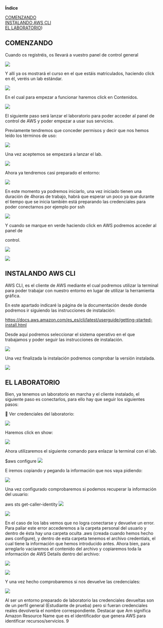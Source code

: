 ﻿

**Índice** 

[COMENZANDO](#comenzando)  
[INSTALANDO AWS CLI](#instalando-aws-cli)  
[EL LABORATORIO](#el-laboratorio))

 

## COMENZANDO

Cuando os registréis, os llevará a vuestro panel de control general 

![](../img/Aspose.Words.e395b7c6-1e26-49fd-b372-52b960032aa8.006.png)

Y allí ya os mostrará el curso en el que estáis matriculados, haciendo click en él, veréis un lab estándar. 

![](../img/Aspose.Words.e395b7c6-1e26-49fd-b372-52b960032aa8.007.png)

En el cual para empezar a funcionar haremos click en Contenidos. 

![](../img/Aspose.Words.e395b7c6-1e26-49fd-b372-52b960032aa8.008.png)

El siguiente paso será lanzar el laboratorio para poder acceder al panel de control de AWS y poder empezar a usar sus servicios. 

Previamente tendremos que conceder permisos y decir que nos hemos leído los términos de uso: 

![](../img/Aspose.Words.e395b7c6-1e26-49fd-b372-52b960032aa8.009.png)

Una vez aceptemos se empezará a lanzar el lab.  

![](../img/Aspose.Words.e395b7c6-1e26-49fd-b372-52b960032aa8.010.png)

Ahora ya tendremos casi preparado el entorno: 

![](../img/Aspose.Words.e395b7c6-1e26-49fd-b372-52b960032aa8.011.png)

En este momento ya podremos iniciarlo, una vez iniciado tienen una duración de 4horas de trabajo, habrá que esperar un poco ya que durante el tiempo que se inicia también está preparando las credenciales para poder conectarnos por ejemplo por ssh 

![](../img/Aspose.Words.e395b7c6-1e26-49fd-b372-52b960032aa8.012.png)

Y cuando se marque en verde haciendo click en AWS podremos acceder al panel de 

control. 

![](../img/Aspose.Words.e395b7c6-1e26-49fd-b372-52b960032aa8.013.png)

![](../img/Aspose.Words.e395b7c6-1e26-49fd-b372-52b960032aa8.014.png)

## INSTALANDO AWS CLI 

AWS CLI, es el cliente de AWS mediante el cual podremos utilizar la terminal para poder trabajar con nuestro entorno en lugar de utilizar la herramienta gráfica. 

En este apartado indicaré la página de la documentación desde donde podremos ir siguiendo las instrucciones de instalación: 

[https://docs.aws.amazon.com/es_es/cli/latest/userguide/getting-started-install.html ](https://docs.aws.amazon.com/es_es/cli/latest/userguide/getting-started-install.html)

Desde aquí podremos seleccionar el sistema operativo en el que trabajamos y poder seguir las instrucciones de instalación. 

![](../img/Aspose.Words.e395b7c6-1e26-49fd-b372-52b960032aa8.015.png)

Una vez finalizada la instalación podremos comprobar la versión instalada. 

![](../img/Aspose.Words.e395b7c6-1e26-49fd-b372-52b960032aa8.016.png)

## EL LABORATORIO 

Bien, ya tenemos un laboratorio en marcha y el cliente instalado, el siguiente paso es conectarlos, para ello hay que seguir los siguientes pasos: 

￿  Ver credenciales del laboratorio: 

![](../img/Aspose.Words.e395b7c6-1e26-49fd-b372-52b960032aa8.017.png)

Haremos click en show: 

![](../img/Aspose.Words.e395b7c6-1e26-49fd-b372-52b960032aa8.018.png)

Ahora utilizaremos el siguiente comando para enlazar la terminal con el lab. 

$aws configure ![](../img/Aspose.Words.e395b7c6-1e26-49fd-b372-52b960032aa8.019.png)

E iremos copiando y pegando la información que nos vaya pidiendo: 

![](../img/Aspose.Words.e395b7c6-1e26-49fd-b372-52b960032aa8.020.png)

Una vez configurado comprobaremos si podemos recuperar la información del usuario: 

aws sts get-caller-identity ![](../img/Aspose.Words.e395b7c6-1e26-49fd-b372-52b960032aa8.021.png)

![](../img/Aspose.Words.e395b7c6-1e26-49fd-b372-52b960032aa8.022.png)

En el caso de los labs vemos que no logra conectarse y devuelve un error. Para paliar este error accederemos a la carpeta personal del usuario y dentro de ésta hay una carpeta oculta .aws (creada cuando hemos hecho aws configure), y dentro de esta carpeta tenemos el archivo credentials, el cual tiene la información que hemos introducido antes. Ahora bien, para arreglarlo vaciaremos el contenido del archivo y copiaremos toda la información de AWS Details dentro del archivo: 

![](../img/Aspose.Words.e395b7c6-1e26-49fd-b372-52b960032aa8.023.png)

![](../img/Aspose.Words.e395b7c6-1e26-49fd-b372-52b960032aa8.024.png)

Y una vez hecho comprobaremos si nos devuelve las credenciales: 

![](../img/Aspose.Words.e395b7c6-1e26-49fd-b372-52b960032aa8.025.png)

Al ser un entorno preparado de laboratorio las credenciales devueltas son de un perfil general  (Estudiante  de  prueba)  pero  si  fueran  credenciales  reales  devolvería  el  nombre correspondiente. Destacar que Arn significa Amazon Resource Name que es el identificador que genera AWS para identificar recursos/servicios. 
9
